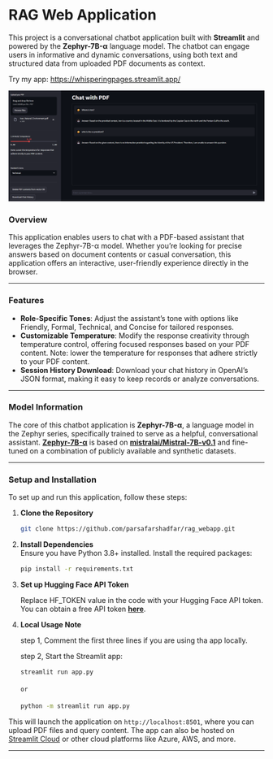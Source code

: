 
# RAG Web Application 

This project is a conversational chatbot application built with **Streamlit** and powered by the **Zephyr-7B-α** language model. The chatbot can engage users in informative and dynamic conversations, using both text and structured data from uploaded PDF documents as context.

Try my app: https://whisperingpages.streamlit.app/

![An overview of the the RAG Webapp: upload PDF, Ask questions.](./Screenshot.png)

### Overview

This application enables users to chat with a PDF-based assistant that leverages the Zephyr-7B-α model. Whether you’re looking for precise answers based on document contents or casual conversation, this application offers an interactive, user-friendly experience directly in the browser.

---

### Features

- **Role-Specific Tones**: Adjust the assistant’s tone with options like Friendly, Formal, Technical, and Concise for tailored responses.
- **Customizable Temperature**: Modify the response creativity through temperature control, offering focused responses based on your PDF content. Note: lower the temperature for responses that adhere strictly to your PDF content.
- **Session History Download**: Download your chat history in OpenAI’s JSON format, making it easy to keep records or analyze conversations.

---

### Model Information

The core of this chatbot application is **Zephyr-7B-α**, a language model in the Zephyr series, specifically trained to serve as a helpful, conversational assistant. [**Zephyr-7B-α**](https://huggingface.co/HuggingFaceH4/zephyr-7b-alpha) is based on [**mistralai/Mistral-7B-v0.1**](https://huggingface.co/mistralai/Mistral-7B-v0.1) and fine-tuned on a combination of publicly available and synthetic datasets. 

---

### Setup and Installation

To set up and run this application, follow these steps:

1. **Clone the Repository**
   ```bash
   git clone https://github.com/parsafarshadfar/rag_webapp.git
   ```

2. **Install Dependencies**  
   Ensure you have Python 3.8+ installed. Install the required packages:
   ```bash
   pip install -r requirements.txt
   ```

3. **Set up Hugging Face API Token**

   Replace HF_TOKEN value in the code with your Hugging Face API token. You can obtain a free API token [**here**](https://huggingface.co/settings/tokens/).
   
4. **Local Usage Note**
   
   step 1, Comment the first three lines if you are using tha app locally.
  
   step 2, Start the Streamlit app:
   
   ```bash
   streamlit run app.py

   or 

   python -m streamlit run app.py
   ```

This will launch the application on `http://localhost:8501`, where you can upload PDF files and query content. The app can also be hosted on [Streamlit Cloud](https://share.streamlit.io/) or other cloud platforms like Azure, AWS, and more.

---

